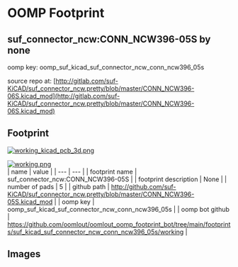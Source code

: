 # OOMP Footprint  
## suf_connector_ncw:CONN_NCW396-05S  by none  
  
oomp key: oomp_suf_kicad_suf_connector_ncw_conn_ncw396_05s  
  
source repo at: [http://gitlab.com/suf-KiCAD/suf_connector_ncw.pretty/blob/master/CONN_NCW396-06S.kicad_mod](http://gitlab.com/suf-KiCAD/suf_connector_ncw.pretty/blob/master/CONN_NCW396-06S.kicad_mod)  
## Footprint  
  
[![working_kicad_pcb_3d.png](working_kicad_pcb_3d_600.png)](working_kicad_pcb_3d.png)  
  
[![working.png](working_600.png)](working.png)  
| name | value | 
| --- | --- | 
| footprint name | suf_connector_ncw:CONN_NCW396-05S | 
| footprint description | None | 
| number of pads | 5 | 
| github path | http://github.com/suf-KiCAD/suf_connector_ncw.pretty/blob/master/CONN_NCW396-05S.kicad_mod | 
| oomp key | oomp_suf_kicad_suf_connector_ncw_conn_ncw396_05s | 
| oomp bot github | https://github.com/oomlout/oomlout_oomp_footprint_bot/tree/main/footprints/suf_kicad_suf_connector_ncw_conn_ncw396_05s/working | 
## Images  
